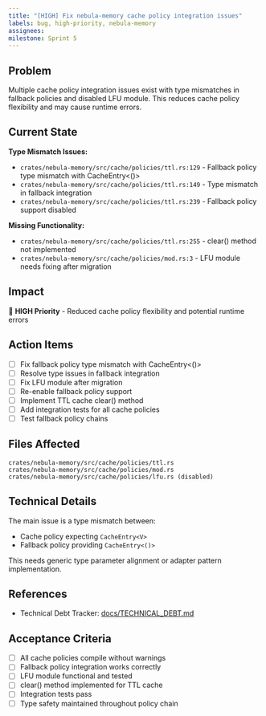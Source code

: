 ```yaml
---
title: "[HIGH] Fix nebula-memory cache policy integration issues"
labels: bug, high-priority, nebula-memory
assignees:
milestone: Sprint 5
---
```


## Problem

Multiple cache policy integration issues exist with type mismatches in fallback policies and disabled LFU module. This reduces cache policy flexibility and may cause runtime errors.

## Current State

**Type Mismatch Issues:**
- `crates/nebula-memory/src/cache/policies/ttl.rs:129` - Fallback policy type mismatch with CacheEntry<()>
- `crates/nebula-memory/src/cache/policies/ttl.rs:149` - Type mismatch in fallback integration
- `crates/nebula-memory/src/cache/policies/ttl.rs:239` - Fallback policy support disabled

**Missing Functionality:**
- `crates/nebula-memory/src/cache/policies/ttl.rs:255` - clear() method not implemented
- `crates/nebula-memory/src/cache/policies/mod.rs:3` - LFU module needs fixing after migration

## Impact

🔴 **HIGH Priority** - Reduced cache policy flexibility and potential runtime errors

## Action Items

- [ ] Fix fallback policy type mismatch with CacheEntry<()>
- [ ] Resolve type issues in fallback integration
- [ ] Fix LFU module after migration
- [ ] Re-enable fallback policy support
- [ ] Implement TTL cache clear() method
- [ ] Add integration tests for all cache policies
- [ ] Test fallback policy chains

## Files Affected

```
crates/nebula-memory/src/cache/policies/ttl.rs
crates/nebula-memory/src/cache/policies/mod.rs
crates/nebula-memory/src/cache/policies/lfu.rs (disabled)
```

## Technical Details

The main issue is a type mismatch between:
- Cache policy expecting `CacheEntry<V>`
- Fallback policy providing `CacheEntry<()>`

This needs generic type parameter alignment or adapter pattern implementation.

## References

- Technical Debt Tracker: [docs/TECHNICAL_DEBT.md](../TECHNICAL_DEBT.md#2-nebula-memory-cache-policy-integration-issues)

## Acceptance Criteria

- [ ] All cache policies compile without warnings
- [ ] Fallback policy integration works correctly
- [ ] LFU module functional and tested
- [ ] clear() method implemented for TTL cache
- [ ] Integration tests pass
- [ ] Type safety maintained throughout policy chain
